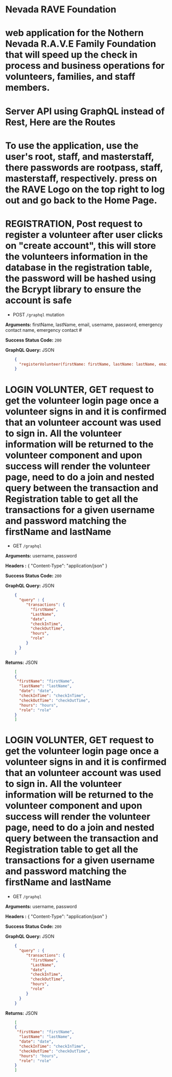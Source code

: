 # Nevada RAVE Foundation
# web application for the Nothern Nevada R.A.V.E Family Foundation that will speed up the check in process and business operations for volunteers, families, and staff members.
# Server API using GraphQL instead of Rest, Here are the Routes

# To use the application, use the user's root, staff, and masterstaff, there passwords are rootpass, staff, masterstaff, respectively. press on the RAVE Logo on the top right to log out and go back to the Home Page.

# REGISTRATION, Post request to register a volunteer after user clicks on "create account", this will store the volunteers information in the database in the registration table, the password will be hashed using the Bcrypt library to ensure the account is safe

* POST `/graphql` mutation

**Arguments:** firstName, lastName, email, username, password, emergency contact name, emergency contact #

**Success Status Code:** `200`

**GraphQL Query:** JSON

```json
    {
      "registerVolunteer(firstName: firstName, lastName: lastName, email: email, username: username, password : password, emergencyName: emergencyName, emergencyNumber: emergencyNumber)"
    }
```


# LOGIN VOLUNTER, GET request to get the volunteer login page once a volunteer signs in and it is confirmed that an volunteer account was used to sign in. All the volunteer information will be returned to the volunteer component and upon success will render the volunteer page, need to do a join and nested query between the transaction and Registration table to get all the transactions for a given username and password matching the firstName and lastName

* GET `/graphql`

**Arguments:** username, password

**Headers :** { "Content-Type": "application/json" }

**Success Status Code:** `200`

**GraphQL Query:** JSON
```json
    {
      "query" : {
         "transactions": {
           "firstName",
           "LastName",
           "date",
           "checkInTime",
           "checkOutTime",
           "hours",
           "role"
         }
      }
    }
```

**Returns:** JSON
```json
    [
    {
     "firstName": "firstName",
      "lastName": "lastName",
      "date": "date",
      "checkInTime": "checkInTime",
      "checkOutTime": "checkOutTime",
      "hours": "hours",
      "role": "role"
    }
    ]
```

# LOGIN VOLUNTER, GET request to get the volunteer login page once a volunteer signs in and it is confirmed that an volunteer account was used to sign in. All the volunteer information will be returned to the volunteer component and upon success will render the volunteer page, need to do a join and nested query between the transaction and Registration table to get all the transactions for a given username and password matching the firstName and lastName

* GET `/graphql`

**Arguments:** username, password

**Headers :** { "Content-Type": "application/json" }

**Success Status Code:** `200`

**GraphQL Query:** JSON
```json
    {
      "query" : {
         "transactions": {
           "firstName",
           "LastName",
           "date",
           "checkInTime",
           "checkOutTime",
           "hours",
           "role"
         }
      }
    }
```

**Returns:** JSON
```json
    [
    {
     "firstName": "firstName",
      "lastName": "lastName",
      "date": "date",
      "checkInTime": "checkInTime",
      "checkOutTime": "checkOutTime",
      "hours": "hours",
      "role": "role"
    }
    ]
```